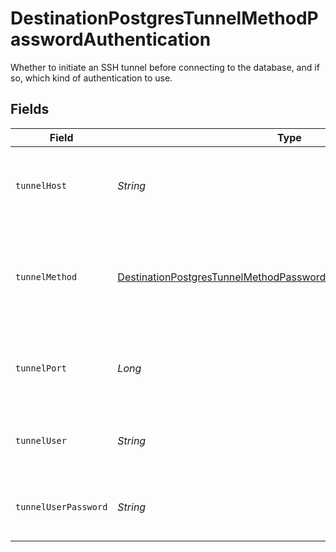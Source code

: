 # DestinationPostgresTunnelMethodPasswordAuthentication

Whether to initiate an SSH tunnel before connecting to the database, and if so, which kind of authentication to use.


## Fields

| Field                                                                                                                                                         | Type                                                                                                                                                          | Required                                                                                                                                                      | Description                                                                                                                                                   | Example                                                                                                                                                       |
| ------------------------------------------------------------------------------------------------------------------------------------------------------------- | ------------------------------------------------------------------------------------------------------------------------------------------------------------- | ------------------------------------------------------------------------------------------------------------------------------------------------------------- | ------------------------------------------------------------------------------------------------------------------------------------------------------------- | ------------------------------------------------------------------------------------------------------------------------------------------------------------- |
| `tunnelHost`                                                                                                                                                  | *String*                                                                                                                                                      | :heavy_check_mark:                                                                                                                                            | Hostname of the jump server host that allows inbound ssh tunnel.                                                                                              |                                                                                                                                                               |
| `tunnelMethod`                                                                                                                                                | [DestinationPostgresTunnelMethodPasswordAuthenticationTunnelMethod](../../models/shared/DestinationPostgresTunnelMethodPasswordAuthenticationTunnelMethod.md) | :heavy_check_mark:                                                                                                                                            | Connect through a jump server tunnel host using username and password authentication                                                                          |                                                                                                                                                               |
| `tunnelPort`                                                                                                                                                  | *Long*                                                                                                                                                        | :heavy_check_mark:                                                                                                                                            | Port on the proxy/jump server that accepts inbound ssh connections.                                                                                           | 22                                                                                                                                                            |
| `tunnelUser`                                                                                                                                                  | *String*                                                                                                                                                      | :heavy_check_mark:                                                                                                                                            | OS-level username for logging into the jump server host                                                                                                       |                                                                                                                                                               |
| `tunnelUserPassword`                                                                                                                                          | *String*                                                                                                                                                      | :heavy_check_mark:                                                                                                                                            | OS-level password for logging into the jump server host                                                                                                       |                                                                                                                                                               |